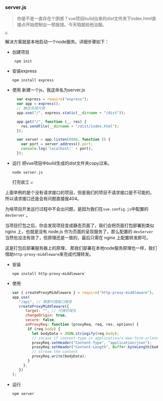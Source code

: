 
### server.js

> 你是不是一直存在个困惑？vue项目build出来的dist文件夹下index.html直接点开始控制台一顿报错。今天咱就给他治服。
<img src="https://img2023.cnblogs.com/blog/1126296/202212/1126296-20221222171239413-858182100.png" style="zoom:50%;" />

解决方案就是本地启动一个node服务。详细步骤如下：
- 创建项目
   ```shell
    npm init 
  ```

 - 安装express
    ``` shell
    npm install express
    ```
  - 使用
    新建一个js，我这命名为server.js
    ```javascript
      var express = require("express");
      var app = express();
      // 静态资源代理
      app.use("/", express.static(__dirname + "/dist"));

      app.get("/", function (_, res) {
        res.sendFile(__dirname + "/dist/index.html");
      });

      var server = app.listen(8088, function () {
        var port = server.address().port;
        console.log('localhost:' + port);
      });
    ```
    
- 运行
把vue项目中build生成的dist文件夹copy过来。
    ``` shell
    node server.js
    ```
  
    打完收工
    <img src="https://img2023.cnblogs.com/blog/1126296/202212/1126296-20221222174446705-278044712.png" style="zoom:50%;" />

上面举例的是个没有请求接口的项目，但是我们的项目不请求接口是不可能的。 所以请求接口还是会有问题直接报404。

为啥项目开发运行过程中不会出问题，是因为我们在```vue.config.js```中配置的 ```devServer``` 。

当项目打包之后，你会发现项目变成静态页面了，我们会把页面打包部署到类似 nginx 上，也就是没有 node.js 作为页面的呈现服务了，那么配置的 ```devServer``` 当然也没法有效了，但原理还是一致的，最后只需在 nginx 上配置转发即可。

这是打包后部署服务器上的原理， 那我们部署在本地node服务原理也一样，我们借助```http-proxy-middleware```来完成代理转发。

- 安装
  ```shell 
  npm install http-proxy-middleware`
  ```
- 使用
    ``` javascript
    var { createProxyMiddleware } = require("http-proxy-middleware");
    app.use(
       "/api", // 需要代理接口路径
       createProxyMiddleware({
          target: "", // 代理的域名
          changeOrigin: true,
          secure: false,
          onProxyReq: function (proxyReq, req, res, options) {
           if (req.body) {
             let bodyData = JSON.stringify(req.body);
             // incase if content-type is application/x-www-form-urlencoded -> we need to change to application/json
             proxyReq.setHeader("Content-Type", "application/json");
             proxyReq.setHeader("Content-Length", Buffer.byteLength(bodyData));
             // stream the content
             proxyReq.write(bodyData);
           }
         },
       })
    );
    ```

 - 运行

    ```shell
    npm server
    ```
